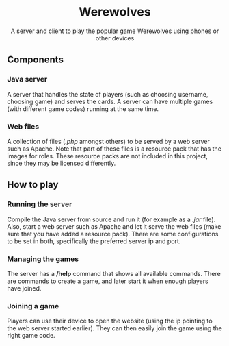 # **<center>Werewolves</center>**
<center>A server and client to play the popular game Werewolves using phones or other devices</center>

## Components
### Java server
A server that handles the state of players (such as choosing username, choosing game) and serves the cards. A server can have multiple games (with different game codes) running at the same time.
### Web files
A collection of files (*.php* amongst others) to be served by a web server such as Apache. Note that part of these files is a resource pack that has the images for roles. These resource packs are not included in this project, since they may be licensed differently.

## How to play
### Running the server
Compile the Java server from source and run it (for example as a *.jar* file). Also, start a web server such as Apache and let it serve the web files (make sure that you have added a resource pack). There are some configurations to be set in both, specifically the preferred server ip and port.
### Managing the games
The server has a **/help** command that shows all available commands. There are commands to create a game, and later start it when enough players have joined.
### Joining a game
Players can use their device to open the website (using the ip pointing to the web server started earlier). They can then easily join the game using the right game code.